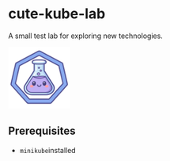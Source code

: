 # cute-kube-lab

A small test lab for exploring new technologies.

<img src="logo.png" width="125" alt="cute-kube-lab logo">

## Prerequisites
- `minikube`installed
